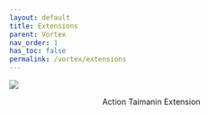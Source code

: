 ```yaml
---
layout: default
title: Extensions
parent: Vortex
nav_order: 1
has_toc: false
permalink: /vortex/extensions
---
```


<div class="card">
  <a href="https://www.nexusmods.com/site/mods/546" target="_blank">
    <img src="https://staticdelivery.nexusmods.com/mods/2295/images/headers/546_1746338251.jpg" class="banner"></a>
  <div class="container">
    <p style="text-align:center" class="text-delta">Action Taimanin Extension</p>
  </div>
</div>